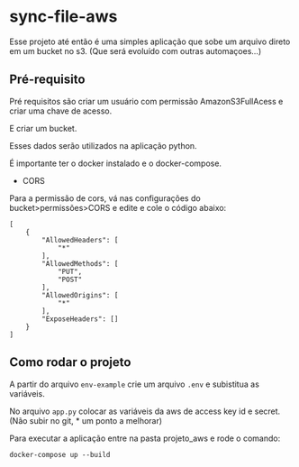 # sync-file-aws


Esse projeto até então é uma simples aplicação que sobe um arquivo direto em um bucket no s3. (Que será evoluído com outras automaçoes...)


## Pré-requisito
Pré requisitos são criar um usuário com permissão AmazonS3FullAcess e criar uma chave de acesso. 

E criar um bucket.

Esses dados serão utilizados na aplicação python.

É importante ter o docker instalado e o docker-compose.

- CORS

Para a permissão de cors, vá nas configurações do bucket>permissões>CORS e edite e cole o código abaixo:

```
[
    {
        "AllowedHeaders": [
            "*"
        ],
        "AllowedMethods": [
            "PUT",
            "POST"
        ],
        "AllowedOrigins": [
            "*"
        ],
        "ExposeHeaders": []
    }
]
```


## Como rodar o projeto

A partir do arquivo `env-example` crie um arquivo `.env` e subistitua as variáveis.

No arquivo `app.py` colocar as variáveis da aws de access key id e secret. (Não subir no git, * um ponto a melhorar)

Para executar a aplicação entre na pasta projeto_aws e rode o comando:

`docker-compose up --build`




